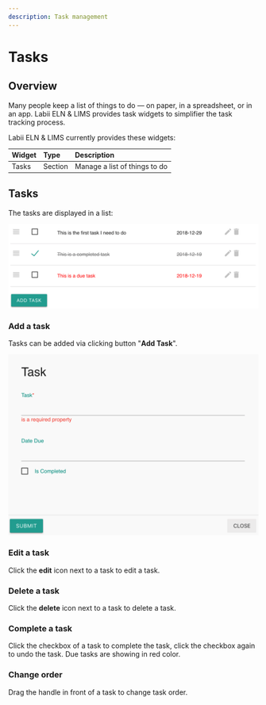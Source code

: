 ```yaml
---
description: Task management
---
```


# Tasks

## Overview

Many people keep a list of things to do — on paper, in a spreadsheet, or in an app. Labii ELN & LIMS provides task widgets to simplifier the task tracking process.

Labii ELN & LIMS currently provides these widgets:

| Widget | Type | Description |
| :--- | :--- | :--- |
| Tasks | Section | Manage a list of things to do |

## Tasks

The tasks are displayed in a list:

![Task list](../.gitbook/assets/tasks-labii-eln-lims.png)

### Add a task

Tasks can be added via clicking button "**Add Task**".

![Add a task](../.gitbook/assets/tasks-add-labii-eln-lims.png)

### Edit a task

Click the **edit** icon next to a task to edit a task.

### Delete a task

Click the **delete** icon next to a task to delete a task.

### Complete a task

Click the checkbox of a task to complete the task, click the checkbox again to undo the task. Due tasks are showing in red color.

### Change order

Drag the handle in front of a task to change task order.

